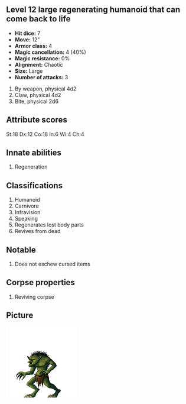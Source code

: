 ## Level 12 large regenerating humanoid that can come back to life
- **Hit dice:** 7
- **Move:** 12"
- **Armor class:** 4
- **Magic cancellation:** 4 (40%)
- **Magic resistance:** 0%
- **Alignment:** Chaotic
- **Size:** Large
- **Number of attacks:** 3
1. By weapon, physical 4d2
2. Claw, physical 4d2
3. Bite, physical 2d6
## Attribute scores
St:18 Dx:12 Co:18 In:6 Wi:4 Ch:4
## Innate abilities
1. Regeneration
## Classifications
1. Humanoid
2. Carnivore
3. Infravision
4. Speaking
5. Regenerates lost body parts
6. Revives from dead
## Notable
1. Does not eschew cursed items
## Corpse properties
1. Reviving corpse
## Picture
![Troll](https://github.com/hyvanmielenpelit/GnollHackTileSet/blob/main/Monsters/troll/troll.png)

